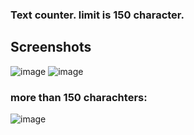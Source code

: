### Text counter. limit is 150 character.
## Screenshots
![image](https://github.com/Regularname11/web_dev/assets/78084972/5655a7a6-9b4b-4da4-a5c2-352f48f3ff5c)
![image](https://github.com/Regularname11/web_dev/assets/78084972/2b5dfb20-a792-4eca-85f2-ad50b2ce21ff)
### more than 150 charachters:
![image](https://github.com/Regularname11/web_dev/assets/78084972/b4d024f1-cc5b-4e17-99a6-0e4b31e0c211)


